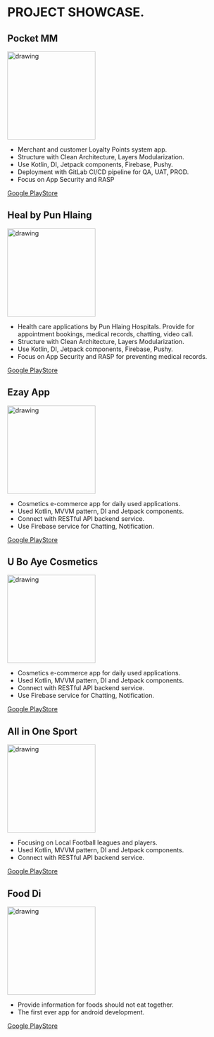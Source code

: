 
# PROJECT SHOWCASE.

## Pocket MM
<img src="https://play-lh.googleusercontent.com/F3cVcZfyraJjOYSBaZ4cFacNrou-WHbGIESav88fTk38HHLULMb5dyX-GlvXA5zepQE=w480-h960-rw" alt="drawing" width="200"/>
  
- Merchant and customer Loyalty Points system app.
- Structure with Clean Architecture, Layers Modularization.
- Use Kotlin, DI, Jetpack components, Firebase, Pushy.
- Deployment with GitLab CI/CD pipeline for QA, UAT, PROD.
- Focus on App Security and RASP

[Google PlayStore](https://play.google.com/store/apps/details?id=com.pocket.customer)

## Heal by Pun Hlaing

<img src="https://play-lh.googleusercontent.com/7nm9LBJW-1J0uya38f6-NM14Xpiecwhf0z0PWP9tzDOtztHcCIALGLwNLI4iVZ7Fxw=w480-h960-rw" alt="drawing" width="200"/>

- Health care applications by Pun Hlaing Hospitals. Provide for appointment bookings, medical records, chatting, video call.
- Structure with Clean Architecture, Layers Modularization.
- Use Kotlin, DI, Jetpack components, Firebase, Pushy.
- Focus on App Security and RASP for preventing medical records.

[Google PlayStore](https://play.google.com/store/apps/details?id=com.punhlaing.healapp)

## Ezay App
<img src="https://play-lh.googleusercontent.com/CljKJweCRMPduovtDXmoKu67VUP69h_5MSKl7aE5QHdCZldfYb0Ld-vHz-SwKhWlxdo=w480-h960-rw" alt="drawing" width="200"/>

- Cosmetics e-commerce app for daily used applications.
- Used Kotlin, MVVM pattern, DI and Jetpack components.
- Connect with RESTful API backend service.
- Use Firebase service for Chatting, Notification.

[Google PlayStore](https://play.google.com/store/apps/details?id=com.punhlaing.healapp)

## U Bo Aye Cosmetics

<img src="https://play-lh.googleusercontent.com/yBNTnM4XfI2YBRiAHwV6Nnhyo17Oxkb8F9KVq0IDqL71FrWvFKkJ-vLP78-1J1skFg=w480-h960-rw" alt="drawing" width="200"/>

- Cosmetics e-commerce app for daily used applications.
- Used Kotlin, MVVM pattern, DI and Jetpack components.
- Connect with RESTful API backend service.
- Use Firebase service for Chatting, Notification.

[Google PlayStore](https://play.google.com/store/apps/details?id=com.uba.uboayecosmetic)

## All in One Sport

<img src="https://apksos.com/storage/images/com/appslab/arrmangoalscore/com.appslab.arrmangoalscore_1.png" alt="drawing" width="200"/>

- Focusing on Local Football leagues and players.
- Used Kotlin, MVVM pattern, DI and Jetpack components.
- Connect with RESTful API backend service.

[Google PlayStore](https://play.google.com/store/apps/details?id=com.appslab.arrmangoalscore&hl=en&gl=US)

## Food Di

<img src="https://play-lh.googleusercontent.com/HqhNK_3_tm_SMKzD6P2sEagFxu7ERHdazJnFw7nEmTszsxXPXMXfZTwDaWD-R1pw=w480-h960-rw" alt="drawing" width="200"/>

- Provide information for foods should not eat together.
- The first ever app for android development.

[Google PlayStore](https://play.google.com/store/apps/details?id=com.pthw.food&hl=en&gl=US)
